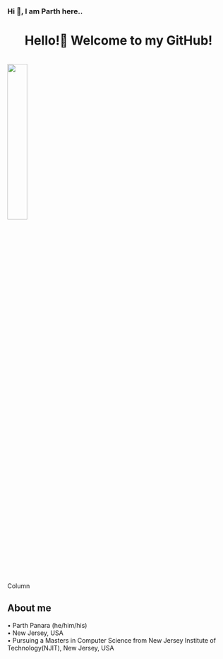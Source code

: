 ###  Hi 👋, I am Parth here..

<div class="container">
   <div align="center">


   <h1>Hello!👋 Welcome to my GitHub!</h1><br />

   </div>


  <div class="row">
    <div class="col">
      <img src="https://img.freepik.com/free-vector/programming-concept-illustration_114360-1351.jpg?   w=826&t=st=1663649634~exp=1663650234~hmac=9821f831ff42d2790cc942e3ef6194a385d3af18a75736d632d62d845cef38c1/" style="width:30%" alt=""><br />
    </div>
 
   
   <div class="col">
      Column
   </div>
  
 </div>
</div>


<h2>About me</h2>
• Parth Panara (he/him/his)<br />
• New Jersey, USA<br />
• Pursuing a Masters in Computer Science from New Jersey Institute of Technology(NJIT), New Jersey, USA<br /><br />
